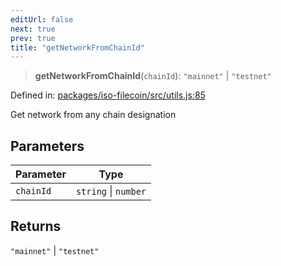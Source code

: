 ```yaml
---
editUrl: false
next: true
prev: true
title: "getNetworkFromChainId"
---
```


> **getNetworkFromChainId**(`chainId`): `"mainnet"` \| `"testnet"`

Defined in: [packages/iso-filecoin/src/utils.js:85](https://github.com/hugomrdias/filecoin/blob/main/packages/iso-filecoin/src/utils.js#L85)

Get network from any chain designation

## Parameters

| Parameter | Type |
| ------ | ------ |
| `chainId` | `string` \| `number` |

## Returns

`"mainnet"` \| `"testnet"`

